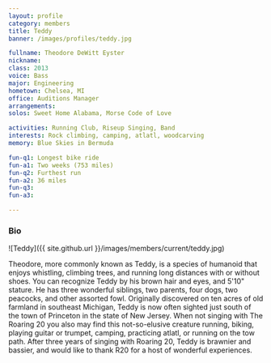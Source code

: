 ```yaml
---
layout: profile
category: members
title: Teddy
banner: /images/profiles/teddy.jpg

fullname: Theodore DeWitt Eyster
nickname:
class: 2013
voice: Bass
major: Engineering
hometown: Chelsea, MI
office: Auditions Manager
arrangements:
solos: Sweet Home Alabama, Morse Code of Love

activities: Running Club, Riseup Singing, Band
interests: Rock climbing, camping, atlatl, woodcarving
memory: Blue Skies in Bermuda

fun-q1: Longest bike ride
fun-a1: Two weeks (753 miles)
fun-q2: Furthest run
fun-a2: 36 miles
fun-q3:
fun-a3:

---
```


### Bio

![Teddy]({{ site.github.url }}/images/members/current/teddy.jpg)

Theodore, more commonly known as Teddy, is a species of humanoid that
enjoys whistling, climbing trees, and running long distances with or
without shoes. You can recognize Teddy by his brown hair and eyes, and
5'10" stature. He has three wonderful siblings, two parents, four
dogs, two peacocks, and other assorted fowl. Originally discovered on
ten acres of old farmland in southeast Michigan, Teddy is now often
sighted just south of the town of Princeton in the state of New
Jersey. When not singing with The Roaring 20 you also may find this
not-so-elusive creature running, biking, playing guitar or trumpet,
camping, practicing atlatl, or running on the tow path.  After three years of singing with Roaring 20, Teddy is brawnier and bassier, and would like to thank R20 for a host of wonderful experiences.
